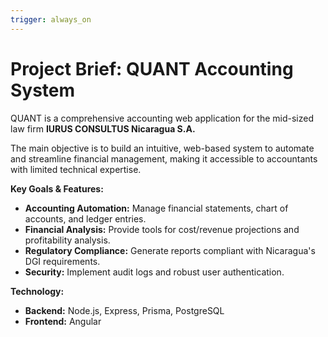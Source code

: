 ```yaml
---
trigger: always_on
---
```


# Project Brief: QUANT Accounting System

QUANT is a comprehensive accounting web application for the mid-sized law firm **IURUS CONSULTUS Nicaragua S.A.**

The main objective is to build an intuitive, web-based system to automate and streamline financial management, making it accessible to accountants with limited technical expertise.

**Key Goals & Features:**

*   **Accounting Automation:** Manage financial statements, chart of accounts, and ledger entries.
*   **Financial Analysis:** Provide tools for cost/revenue projections and profitability analysis.
*   **Regulatory Compliance:** Generate reports compliant with Nicaragua's DGI requirements.
*   **Security:** Implement audit logs and robust user authentication.

**Technology:**

*   **Backend:** Node.js, Express, Prisma, PostgreSQL
*   **Frontend:** Angular